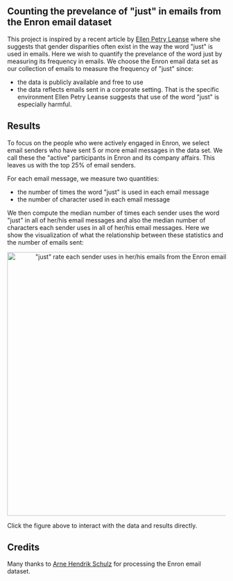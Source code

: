 ## Counting the prevelance of "just" in emails from the Enron email dataset

This project is inspired by a recent article by [Ellen Petry Leanse](https://www.linkedin.com/pulse/just-say-ellen-petry-leanse) where she suggests that gender disparities often exist in the way the word "just" is used in emails. Here we wish to quantify the prevelance of the word just by measuring its frequency in emails. We choose the Enron email data set as our collection of emails to measure the frequency of "just" since:
- the data is publicly available and free to use
- the data reflects emails sent in a corporate setting. That is the specific environment Ellen Petry Leanse suggests that use of the word "just" is especially harmful.

## Results
To focus on the people who were actively engaged in Enron, we select email senders who have sent 5 or more email messages in the data set. We call these the "active" participants in Enron and its company affairs. This leaves us with the top 25% of email senders.  

For each email message, we measure two quantities:
- the number of times the word "just" is used in each email message
- the number of character used in each email message

We then compute the median number of times each sender uses the word "just" in all of her/his email messages and also the median number of characters each sender uses in all of her/his email messages. Here we show the visualization of what the relationship between these statistics and the number of emails sent: 

<div>
    <a href="https://plot.ly/~crude2refined/1245/" target="_blank" title="&quot;just&quot; rate each sender uses in her/his emails from the Enron email dataset" style="display: block; text-align: center;"><img src="https://plot.ly/~crude2refined/1245.png" alt="&quot;just&quot; rate each sender uses in her/his emails from the Enron email dataset" style="max-width: 100%;width: 607px;"  width="607" onerror="this.onerror=null;this.src='https://plot.ly/404.png';" /></a>
    <script data-plotly="crude2refined:1245"  src="https://plot.ly/embed.js" async></script>
</div>

Click the figure above to interact with the data and results directly. 

## Credits
Many thanks to [Arne Hendrik Schulz](http://www.ahschulz.de/enron-email-data/) for processing the Enron email dataset.

